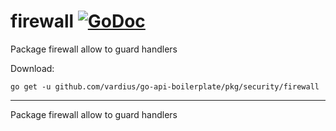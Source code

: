 # firewall [![GoDoc](https://godoc.org/github.com/vardius/go-api-boilerplate/pkg/security/firewall?status.svg)](https://godoc.org/github.com/vardius/go-api-boilerplate/pkg/security/firewall)
Package firewall allow to guard handlers

Download:
```shell
go get -u github.com/vardius/go-api-boilerplate/pkg/security/firewall
```

* * *
Package firewall allow to guard handlers
